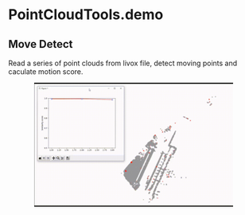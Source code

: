 # PointCloudTools.demo

## Move Detect
Read a series of point clouds from livox file, detect moving points and caculate motion score.
<div align="center">
<img src="doc/move_detect_demo.GIF" alt="test" width="400" align="middle" />
</div>

